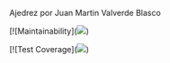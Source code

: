 Ajedrez por Juan Martin Valverde Blasco

[![Maintainability](<a href="https://codeclimate.com/github/um-computacion-tm/ajedrez-2024-Juan-Martin-Valverde-Blasco/maintainability"><img src="https://api.codeclimate.com/v1/badges/b2506b61c30f1f5bafd1/maintainability" /></a>)

[![Test Coverage](<a href="https://codeclimate.com/github/um-computacion-tm/ajedrez-2024-Juan-Martin-Valverde-Blasco/test_coverage"><img src="https://api.codeclimate.com/v1/badges/b2506b61c30f1f5bafd1/test_coverage" /></a>)

